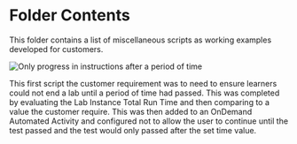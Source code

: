 # Folder Contents

This folder contains a list of miscellaneous scripts as working examples developed for customers.


![Only progress in instructions after a period of time](https://github.com/paulieguk/LODScripts/blob/main/Sample%20other/Only%20progress%20in%20instructions%20after%20a%20period%20of%20time)

This first script the customer requirement was to need to ensure learners could not end a lab until a period of time had passed.  This was completed by evaluating 
the Lab Instance Total Run Time and then comparing to a value the customer require.  This was then added to an OnDemand Automated Activity and configured not to
allow the user to continue until the test passed and the test would only passed after the set time value.
